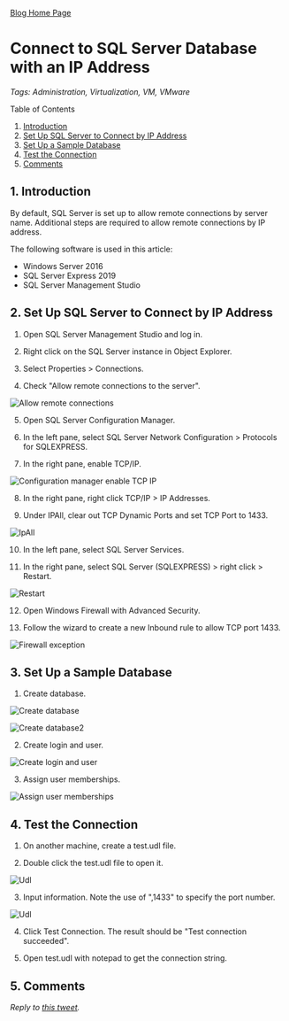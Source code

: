 [Blog Home Page](../../README.md)

# Connect to SQL Server Database with an IP Address

_Tags: Administration, Virtualization, VM, VMware_

Table of Contents
1. [Introduction](#introduction)
2. [Set Up SQL Server to Connect by IP Address](#server)
3. [Set Up a Sample Database](#database)
4. [Test the Connection](#test)
5. [Comments](#comments)

## 1. <a name='introduction'></a>Introduction

By default, SQL Server is set up to allow remote connections by server name. Additional steps are required to allow remote connections by IP address.

The following software is used in this article:
* Windows Server 2016
* SQL Server Express 2019
* SQL Server Management Studio

## 2. <a name='server'></a>Set Up SQL Server to Connect by IP Address

1. Open SQL Server Management Studio and log in.

2. Right click on the SQL Server instance in Object Explorer.

3. Select Properties > Connections.

4. Check "Allow remote connections to the server".

![Allow remote connections](AllowRemoteConnections.png)

5. Open SQL Server Configuration Manager.

6. In the left pane, select SQL Server Network Configuration > Protocols for SQLEXPRESS.

7. In the right pane, enable TCP/IP.

![Configuration manager enable TCP IP](ConfigManagerEnableTcpIp.png)

8. In the right pane, right click TCP/IP > IP Addresses.

9. Under IPAll, clear out TCP Dynamic Ports and set TCP Port to 1433.

![IpAll](IpAll.png)

10. In the left pane, select SQL Server Services.

11. In the right pane, select SQL Server (SQLEXPRESS) > right click > Restart.

![Restart](Restart.png)

12. Open Windows Firewall with Advanced Security.

13. Follow the wizard to create a new Inbound rule to allow TCP port 1433.

![Firewall exception](FirewallException.png)

## 3. <a name='database'></a>Set Up a Sample Database

1. Create database.

![Create database](CreateDatabase.png)

![Create database2](CreateDatabase2.png)

2. Create login and user.

![Create login and user](CreateLoginUser.png)

3. Assign user memberships.

![Assign user memberships](UserMemberships.png)

## 4. <a name='test'></a>Test the Connection

1. On another machine, create a test.udl file.

2. Double click the test.udl file to open it.

![Udl](Udl.png)

3. Input information. Note the use of ",1433" to specify the port number.

![Udl](Udl2.png)

4. Click Test Connection. The result should be "Test connection succeeded".

5. Open test.udl with notepad to get the connection string.

## 5. <a name='comments'></a>Comments

_Reply to [this tweet]()._